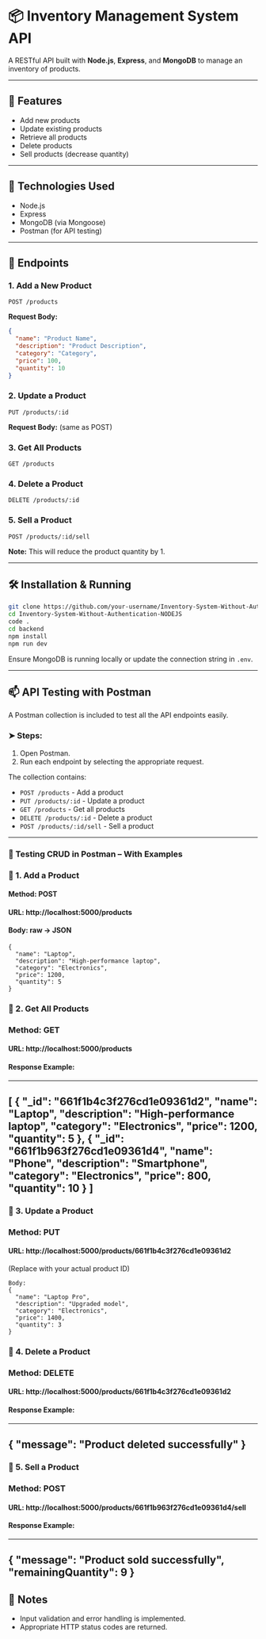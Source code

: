 # 📦 Inventory Management System API

A RESTful API built with **Node.js**, **Express**, and **MongoDB** to manage an inventory of products.

---

## 🚀 Features
- Add new products
- Update existing products
- Retrieve all products
- Delete products
- Sell products (decrease quantity)

---

## 🔧 Technologies Used
- Node.js
- Express
- MongoDB (via Mongoose)
- Postman (for API testing)

---

## 📁 Endpoints

### 1. Add a New Product
```
POST /products
```
**Request Body:**
```json
{
  "name": "Product Name",
  "description": "Product Description",
  "category": "Category",
  "price": 100,
  "quantity": 10
}
```

### 2. Update a Product
```
PUT /products/:id
```
**Request Body:** (same as POST)

### 3. Get All Products
```
GET /products
```

### 4. Delete a Product
```
DELETE /products/:id
```

### 5. Sell a Product
```
POST /products/:id/sell
```
**Note:** This will reduce the product quantity by 1.

---

## 🛠️ Installation & Running

```bash
git clone https://github.com/your-username/Inventory-System-Without-Authentication-NODEJS.git
cd Inventory-System-Without-Authentication-NODEJS
code .
cd backend
npm install
npm run dev
```

Ensure MongoDB is running locally or update the connection string in `.env`.

---

## 📫 API Testing with Postman

A Postman collection is included to test all the API endpoints easily.

### ➤ Steps:
1. Open Postman.
2. Run each endpoint by selecting the appropriate request.

The collection contains:
- `POST /products` - Add a product
- `PUT /products/:id` - Update a product
- `GET /products` - Get all products
- `DELETE /products/:id` - Delete a product
- `POST /products/:id/sell` - Sell a product

---
### 🧪 Testing CRUD in Postman – With Examples
### 🔹 1. Add a Product
#### Method: POST
#### URL: http://localhost:5000/products
#### Body: raw → JSON
```
{
  "name": "Laptop",
  "description": "High-performance laptop",
  "category": "Electronics",
  "price": 1200,
  "quantity": 5
}
```
### 🔹 2. Get All Products
### Method: GET
#### URL: http://localhost:5000/products

#### Response Example:
---
[
  {
    "_id": "661f1b4c3f276cd1e09361d2",
    "name": "Laptop",
    "description": "High-performance laptop",
    "category": "Electronics",
    "price": 1200,
    "quantity": 5
  },
  {
    "_id": "661f1b963f276cd1e09361d4",
    "name": "Phone",
    "description": "Smartphone",
    "category": "Electronics",
    "price": 800,
    "quantity": 10
  }
]
---
### 🔹 3. Update a Product
### Method: PUT
#### URL: http://localhost:5000/products/661f1b4c3f276cd1e09361d2
(Replace with your actual product ID)
```
Body:
{
  "name": "Laptop Pro",
  "description": "Upgraded model",
  "category": "Electronics",
  "price": 1400,
  "quantity": 3
}
```
### 🔹 4. Delete a Product
### Method: DELETE
#### URL: http://localhost:5000/products/661f1b4c3f276cd1e09361d2

#### Response Example:
---
{
  "message": "Product deleted successfully"
}
---
### 🔹 5. Sell a Product
### Method: POST
#### URL: http://localhost:5000/products/661f1b963f276cd1e09361d4/sell

#### Response Example:
---
{
  "message": "Product sold successfully",
  "remainingQuantity": 9
}
---


## 📌 Notes
- Input validation and error handling is implemented.
- Appropriate HTTP status codes are returned.


